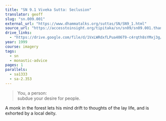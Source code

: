 ```yaml
---
title: "SN 9.1 Viveka Sutta: Seclusion"
translator: geoff
slug: "sn.009.001"
external_url: "https://www.dhammatalks.org/suttas/SN/SN9_1.html"
source_url: "https://accesstoinsight.org/tipitaka/sn/sn09/sn09.001.than.html"
drive_links:
  - "https://drive.google.com/file/d/1VxLWRdxfLPua406T9-c4rqth8sYMxj3g/view?usp=drivesdk"
year: 1999
course: imagery
tags:
  - sn
  - monastic-advice
pages: 1
parallels:
  - sa1333
  - sa-2.353
---
```


> You, a person:  
subdue your desire for people.

A monk in the forest lets his mind drift to thoughts of the lay life, and is exhorted by a local deity.

